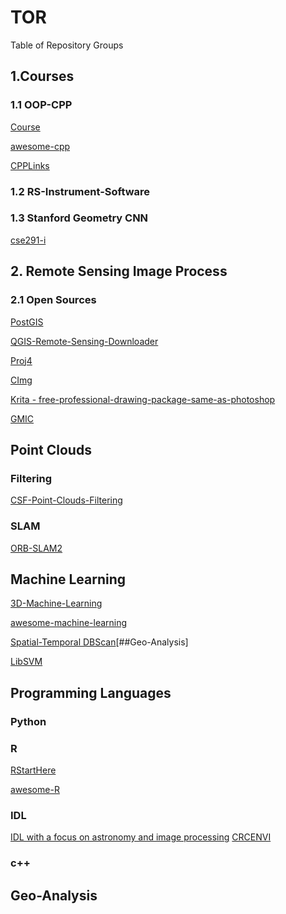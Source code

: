 # TOR
Table of Repository Groups

## 1.Courses
### 1.1 OOP-CPP
[Course](https://github.com/cugwhp/OOPCPP)

[awesome-cpp](https://github.com/fffaraz/awesome-cpp)

[CPPLinks](https://github.com/MattPD/cpplinks)

### 1.2 RS-Instrument-Software

### 1.3 Stanford Geometry CNN
[cse291-i](https://github.com/cse291-i/cse291-i.github.io)

## 2. Remote Sensing Image Process
### 2.1 Open Sources
[PostGIS](https://github.com/postgis/postgis)

[QGIS-Remote-Sensing-Downloader](https://github.com/NosyParker/QGIS-Remote-Sensing-Downloader)

[Proj4](https://github.com/OSGeo/proj.4)

[CImg](https://github.com/dtschump/CImg)

[Krita - free-professional-drawing-package-same-as-photoshop](https://krita.org/zh/)

[GMIC](https://github.com/c-koi/gmic-qt)

## Point Clouds
### Filtering
[CSF-Point-Clouds-Filtering](https://github.com/jianboqi/CSF)

### SLAM
[ORB-SLAM2](https://github.com/raulmur/ORB_SLAM2)


## Machine Learning
[3D-Machine-Learning](https://github.com/timzhang642/3D-Machine-Learning)

[awesome-machine-learning](https://github.com/josephmisiti/awesome-machine-learning)

[Spatial-Temporal DBScan](https://github.com/eubr-bigsea/py-st-dbscan)[##Geo-Analysis]

[LibSVM](https://github.com/cjlin1/libsvm)

## Programming Languages
### Python

### R
[RStartHere](https://github.com/rstudio/RStartHere)

[awesome-R](https://github.com/qinwf/awesome-R)

### IDL
[IDL with a focus on astronomy and image processing](https://github.com/danlegend5/DanIDL-Lite)
[CRCENVI](https://github.com/mortcanty/CRCENVI)

### c++

## Geo-Analysis
